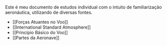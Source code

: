Este é meu documento de estudos individual com o intuito de familiarização aeronáutica, utilizando de diversas fontes.

- [[Forças Atuantes no Voo]]
- [[International Standard Atmosphere]]
- [[Princípio Básico do Voo]]
- [[Partes da Aeronave]]